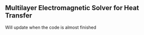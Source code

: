 ## Multilayer Electromagnetic Solver for Heat Transfer

Will update when the code is almost finished
